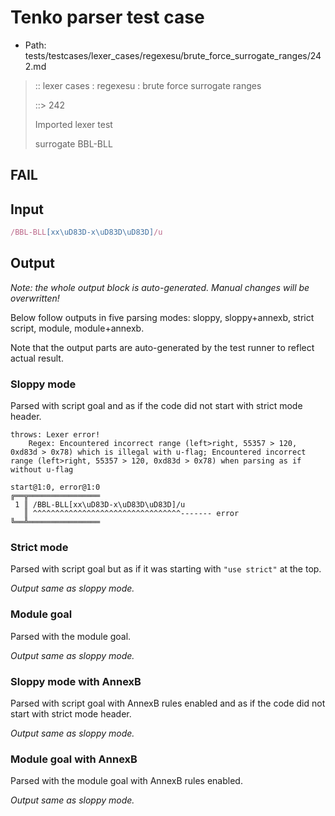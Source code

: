 # Tenko parser test case

- Path: tests/testcases/lexer_cases/regexesu/brute_force_surrogate_ranges/242.md

> :: lexer cases : regexesu : brute force surrogate ranges
>
> ::> 242
>
> Imported lexer test
>
> surrogate BBL-BLL

## FAIL

## Input

`````js
/BBL-BLL[xx\uD83D-x\uD83D\uD83D]/u
`````

## Output

_Note: the whole output block is auto-generated. Manual changes will be overwritten!_

Below follow outputs in five parsing modes: sloppy, sloppy+annexb, strict script, module, module+annexb.

Note that the output parts are auto-generated by the test runner to reflect actual result.

### Sloppy mode

Parsed with script goal and as if the code did not start with strict mode header.

`````
throws: Lexer error!
    Regex: Encountered incorrect range (left>right, 55357 > 120, 0xd83d > 0x78) which is illegal with u-flag; Encountered incorrect range (left>right, 55357 > 120, 0xd83d > 0x78) when parsing as if without u-flag

start@1:0, error@1:0
╔══╦════════════════
 1 ║ /BBL-BLL[xx\uD83D-x\uD83D\uD83D]/u
   ║ ^^^^^^^^^^^^^^^^^^^^^^^^^^^^^^^^^------- error
╚══╩════════════════

`````

### Strict mode

Parsed with script goal but as if it was starting with `"use strict"` at the top.

_Output same as sloppy mode._

### Module goal

Parsed with the module goal.

_Output same as sloppy mode._

### Sloppy mode with AnnexB

Parsed with script goal with AnnexB rules enabled and as if the code did not start with strict mode header.

_Output same as sloppy mode._

### Module goal with AnnexB

Parsed with the module goal with AnnexB rules enabled.

_Output same as sloppy mode._
